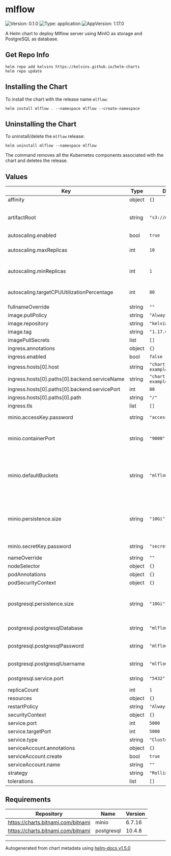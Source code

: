 # mlflow

![Version: 0.1.0](https://img.shields.io/badge/Version-0.1.0-informational?style=flat-square)
![Type: application](https://img.shields.io/badge/Type-application-informational?style=flat-square)
![AppVersion: 1.17.0](https://img.shields.io/badge/AppVersion-1.17.0-informational?style=flat-square)

A Helm chart to deploy Mlflow server using MinIO as storage and PostgreSQL as database.

## Get Repo Info

```console
helm repo add kelvins https://kelvins.github.io/helm-charts
helm repo update
```

## Installing the Chart

To install the chart with the release name `mlflow`:

```console
helm install mlflow . --namespace mlflow --create-namespace
```

## Uninstalling the Chart

To uninstall/delete the `mlflow` release:

```console
helm uninstall mlflow --namespace mlflow
```

The command removes all the Kubernetes components associated with the chart and deletes the release.

## Values

| Key | Type | Default | Description |
|-----|------|---------|-------------|
| affinity | object | `{}` |  |
| artifactRoot | string | `"s3://mlflow"` | Bucket path to store MLFlow artifacts |
| autoscaling.enabled | bool | `true` |  |
| autoscaling.maxReplicas | int | `10` | Max replicas for the HPA |
| autoscaling.minReplicas | int | `1` | Min replicas for the HPA |
| autoscaling.targetCPUUtilizationPercentage | int | `80` | Target CPU utilization percentage |
| fullnameOverride | string | `""` |  |
| image.pullPolicy | string | `"Always"` |  |
| image.repository | string | `"kelvinsp/mlflow"` |  |
| image.tag | string | `"1.17.0"` |  |
| imagePullSecrets | list | `[]` |  |
| ingress.annotations | object | `{}` |  |
| ingress.enabled | bool | `false` |  |
| ingress.hosts[0].host | string | `"chart-example.local"` |  |
| ingress.hosts[0].paths[0].backend.serviceName | string | `"chart-example.local"` |  |
| ingress.hosts[0].paths[0].backend.servicePort | int | `80` |  |
| ingress.hosts[0].paths[0].path | string | `"/"` |  |
| ingress.tls | list | `[]` |  |
| minio.accessKey.password | string | `"access-key"` | MinIO® Access Key |
| minio.containerPort | string | `"9000"` | MinIO® container port to open |
| minio.defaultBuckets | string | `"mlflow"` | Comma, semi-colon or space separated list of buckets to create |
| minio.persistence.size | string | `"10Gi"` | PVC Storage Request for MinIO® data volume |
| minio.secretKey.password | string | `"secret-key"` | MinIO® Secret Key |
| nameOverride | string | `""` |  |
| nodeSelector | object | `{}` |  |
| podAnnotations | object | `{}` |  |
| podSecurityContext | object | `{}` |  |
| postgresql.persistence.size | string | `"10Gi"` | PVC Storage Request for PostgreSQL volume |
| postgresql.postgresqlDatabase | string | `"mlflow"` | PostgreSQL database |
| postgresql.postgresqlPassword | string | `"mlflow-pass"` | PostgreSQL user password |
| postgresql.postgresqlUsername | string | `"mlflow-user"` | PostgreSQL user |
| postgresql.service.port | string | `"5432"` | PostgreSQL port |
| replicaCount | int | `1` |  |
| resources | object | `{}` |  |
| restartPolicy | string | `"Always"` |  |
| securityContext | object | `{}` |  |
| service.port | int | `5000` |  |
| service.targetPort | int | `5000` |  |
| service.type | string | `"ClusterIP"` |  |
| serviceAccount.annotations | object | `{}` |  |
| serviceAccount.create | bool | `true` |  |
| serviceAccount.name | string | `""` |  |
| strategy | string | `"RollingUpdate"` |  |
| tolerations | list | `[]` |  |

## Requirements

| Repository | Name | Version |
|------------|------|---------|
| https://charts.bitnami.com/bitnami | minio | 6.7.16 |
| https://charts.bitnami.com/bitnami | postgresql | 10.4.8 |

----------------------------------------------
Autogenerated from chart metadata using [helm-docs v1.5.0](https://github.com/norwoodj/helm-docs/releases/v1.5.0)
